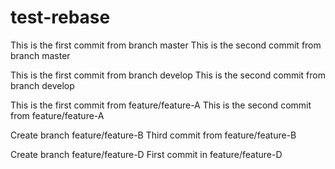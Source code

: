 # test-rebase

This is the first commit from branch master
This is the second commit from branch master

This is the first commit from branch develop
This is the second commit from branch develop

This is the first commit from feature/feature-A
This is the second commit from feature/feature-A

Create branch feature/feature-B
Third commit from feature/feature-B

Create branch feature/feature-D 
First commit in feature/feature-D
